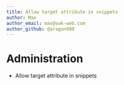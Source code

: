 ```yaml
---
title: Allow target attribute in snippets
author: Max
author_email: max@swk-web.com
author_github: @aragon999
---
```

# Administration
* Allow target attribute in snippets
